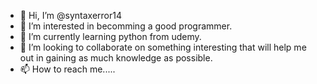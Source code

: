 - 👋 Hi, I’m @syntaxerror14
- 👀 I’m interested in becomming a good programmer.
- 🌱 I’m currently learning python from udemy.
- 💞️ I’m looking to collaborate on something interesting that will help me out in gaining as much knowledge as possible.
- 📫 How to reach me.....

<!---
syntaxerror14/syntaxerror14 is a ✨ special ✨ repository because its `README.md` (this file) appears on your GitHub profile.
You can click the Preview link to take a look at your changes.
--->

